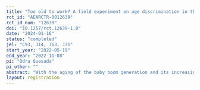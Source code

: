 ```yaml
---
title: "Too old to work? A field experiment on age discrimination in the Spanish labor market"
rct_id: "AEARCTR-0012639"
rct_id_num: "12639"
doi: "10.1257/rct.12639-1.0"
date: "2024-01-16"
status: "completed"
jel: "C93, J14, J63, J71"
start_year: "2022-05-19"
end_year: "2022-11-08"
pi: "Odra Quesada"
pi_other: ""
abstract: "With the aging of the baby boom generation and its increasing retirement rates, policymakers are facing demographic pressures that may require them to promote the employment of older workers. In this paper, we conduct a correspondence experiment with more than 1,700 job applications to address age discrimination in the Spanish labor market. We investigate how age influences two stages of the hiring process: attention to the CV and the selection decision. "
layout: registration
---
```


